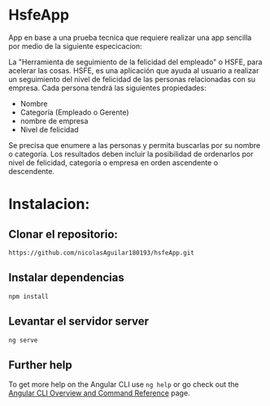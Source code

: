 # HsfeApp

App en base a una prueba tecnica que requiere realizar una app sencilla por medio de la siguiente especicacion:

La "Herramienta de seguimiento de la felicidad del empleado" o HSFE, para acelerar las cosas.
HSFE, es una aplicación que ayuda al usuario a realizar un seguimiento del nivel de felicidad de las personas relacionadas con su empresa.
Cada persona tendrá las siguientes propiedades:

* Nombre
* Categoría (Empleado o Gerente)
* nombre de empresa
* Nivel de felicidad

Se precisa que enumere a las personas y permita buscarlas por su nombre o categoría. Los resultados deben incluir la posibilidad de ordenarlos por nivel de felicidad, categoría o empresa en orden ascendente o descendente.



# Instalacion:

## Clonar el repositorio:

```
https://github.com/nicolasAguilar180193/hsfeApp.git
```

## Instalar dependencias

```
npm install
```

## Levantar el servidor server

```
ng serve
```

## Further help

To get more help on the Angular CLI use `ng help` or go check out the [Angular CLI Overview and Command Reference](https://angular.io/cli) page.
